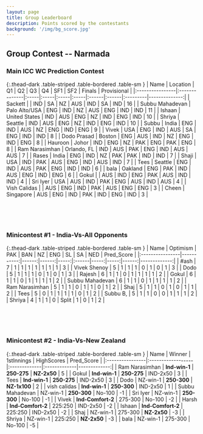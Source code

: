 ```yaml
---
layout: page
title: Group Leaderboard
description: Points scored by the contestants
background: '/img/bg_score.jpg'
---
```


## Group Contest -- Narmada


### Main ICC WC Prediction Contest


{:.thead-dark .table-striped .table-bordered .table-sm }
| Name            | Location      | Q1   | Q2   | Q3   | Q4   | SF1   | SF2   | Finals   |   Provisional |
|:----------------|:--------------|:-----|:-----|:-----|:-----|:------|:------|:---------|--------------:|
| Sackett         |               | IND  | SA   | NZ   | AUS  | IND   | SA    | IND      |            16 |
| Subbu Mahadevan | Palo Alto/USA | ENG  | IND  | NZ   | AUS  | ENG   | IND   | IND      |            11 |
| Ishaan          | United States | IND  | AUS  | ENG  | NZ   | IND   | ENG   | IND      |            10 |
| Shriya          | Seattle       | IND  | AUS  | ENG  | NZ   | IND   | ENG   | IND      |            10 |
| Subbu           | India         | ENG  | IND  | AUS  | NZ   | ENG   | IND   | ENG      |             9 |
| Vivek           | USA           | ENG  | IND  | AUS  | SA   | ENG   | IND   | IND      |             8 |
| Dodo Prasad     | Boston        | ENG  | AUS  | IND  | NZ   | ENG   | IND   | ENG      |             8 |
| Hauroon         | Johor         | IND  | ENG  | NZ   | PAK  | ENG   | PAK   | ENG      |             8 |
| Ram Narasimhan  | Orlando, FL   | IND  | AUS  | PAK  | ENG  | IND   | AUS   | AUS      |             7 |
| Rases           | India         | ENG  | IND  | NZ   | PAK  | PAK   | IND   | IND      |             7 |
| Shaji           | USA           | IND  | PAK  | AUS  | ENG  | IND   | AUS   | IND      |             7 |
| Tees            | Seattle       | ENG  | IND  | AUS  | PAK  | ENG   | IND   | IND      |             6 |
| bala            | Oakland       | ENG  | PAK  | IND  | AUS  | ENG   | IND   | ENG      |             6 |
| Gokul           |               | AUS  | IND  | ENG  | PAK  | AUS   | IND   | IND      |             4 |
| Sri Iyer        | USA           | AUS  | IND  | PAK  | ENG  | AUS   | IND   | AUS      |             4 |
| Vish Calidas    |               | AUS  | ENG  | IND  | PAK  | AUS   | ENG   | ENG      |             3 |
| Cheen           | Singapore     | AUS  | ENG  | IND  | PAK  | IND   | ENG   | IND      |             3 |

<br>
<br>
<br>




### Minicontest #1 - India-Vs-All Opponents


{:.thead-dark .table-striped .table-bordered .table-sm }
| Name            |   Optimism |   PAK |   BAN |   NZ | ENG   |   SL |   SA |   NED |   Pred_Score |
|:----------------|-----------:|------:|------:|-----:|:------|-----:|-----:|------:|-------------:|
| #ash            |          7 |     1 |     1 |    1 | 1     |    1 |    1 |     1 |            3 |
| Vivek Shenoy    |          5 |     1 |     1 |    1 | 0     |    1 |    0 |     1 |            3 |
| Dodo            |          5 |     1 |     1 |    1 | 0     |    1 |    0 |     1 |            3 |
| Rajesh          |          6 |     1 |     1 |    0 | 1     |    1 |    1 |     1 |            2 |
| Gokul           |          6 |     1 |     1 |    0 | 1     |    1 |    1 |     1 |            2 |
| Subbu Mahadevan |          6 |     1 |     1 |    0 | 1     |    1 |    1 |     1 |            2 |
| Ram Narasimhan  |          5 |     1 |     1 |    0 | 1     |    1 |    0 |     1 |            2 |
| Shaj            |          5 |     1 |     1 |    0 | 1     |    0 |    1 |     1 |            2 |
| Tees            |          5 |     0 |     1 |    1 | 1     |    1 |    0 |     1 |            2 |
| Subbu B,        |          5 |     1 |     1 |    0 | 0     |    1 |    1 |     1 |            2 |
| Shriya          |          4 |     1 |     1 |    0 | Split |    1 |    0 |     1 |            2 |


<br>
<br>
<br>


### Minicontest #2 - India-Vs-New Zealand


{:.thead-dark .table-striped .table-bordered .table-sm }
| Name            | Winner            | 1stInnings   | HighScores   |   Pred_Score |
|:----------------|:------------------|:-------------|:-------------|-------------:|
| Ram Narasimhan  | **Ind-win-1**     | **250-275**  | **NZ-2x50**  |            5 |
| Gokul           | **Ind-win-1**     | **250-275**  | IND-2x50     |            3 |
| Tees            | **Ind-win-1**     | **250-275**  | IND-2x50     |            3 |
| Dodo            | NZ-win-1          | **250-300**  | **NZ-1x100** |            2 |
| vish calidas    | **Ind-win-1**     | **250-300**  | IND-2x50     |            1 |
| Subbu Mahadevan | NZ-win-1          | **250-300**  | No-100       |           -1 |
| Sri Iyer        | NZ-win-1          | **250-300**  | No-100       |           -1 |
| Vivek           | **Ind-Comfort-2** | 275-300      | No-100       |           -2 |
| Harsh           | **Ind-Comfort-2** | 225:250      | IND-2x50     |           -2 |
| Ishaan          | **Ind-Comfort-2** | 225:250      | IND-2x50     |           -2 |
| Shaj            | NZ-win-1          | 275-300      | **NZ-2x50**  |           -3 |
| Shriya          | NZ-win-1          | 225:250      | **NZ-2x50**  |           -3 |
| bala            | NZ-win-1          | 275-300      | No-100       |           -5 |



<br>
<br>
<br>

